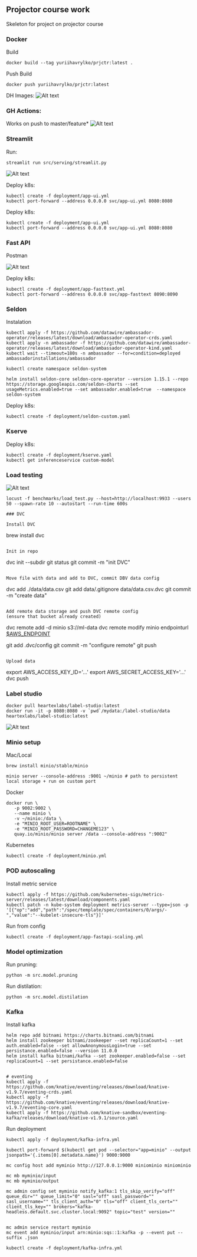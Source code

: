 ## Projector course work
Skeleton for project on projector course

### Docker 

Build
```
docker build --tag yuriihavrylko/prjctr:latest .
```

Push
Build
```
docker push yuriihavrylko/prjctr:latest
```

DH Images:
![Alt text](assets/images.png)

### GH Actions:

Works on push to master/feature*
![Alt text](assets/actions.png)


### Streamlit 

Run:
```
streamlit run src/serving/streamlit.py
```

![Alt text](assets/streamlit.png)

Deploy k8s:
```
kubectl create -f deployment/app-ui.yml
kubectl port-forward --address 0.0.0.0 svc/app-ui.yml 8080:8080
```

Deploy k8s:
```
kubectl create -f deployment/app-ui.yml
kubectl port-forward --address 0.0.0.0 svc/app-ui.yml 8080:8080
```


### Fast API 

Postman

![Alt text](assets/fastapi.png)



Deploy k8s:
```
kubectl create -f deployment/app-fasttext.yml
kubectl port-forward --address 0.0.0.0 svc/app-fasttext 8090:8090
```

### Seldon

Instalation

```
kubectl apply -f https://github.com/datawire/ambassador-operator/releases/latest/download/ambassador-operator-crds.yaml
kubectl apply -n ambassador -f https://github.com/datawire/ambassador-operator/releases/latest/download/ambassador-operator-kind.yaml
kubectl wait --timeout=180s -n ambassador --for=condition=deployed ambassadorinstallations/ambassador

kubectl create namespace seldon-system

helm install seldon-core seldon-core-operator --version 1.15.1 --repo https://storage.googleapis.com/seldon-charts --set usageMetrics.enabled=true --set ambassador.enabled=true  --namespace seldon-system
```

Deploy k8s:
```
kubectl create -f deployment/seldon-custom.yaml
```

### Kserve

Deploy k8s:

```
kubectl create -f deployment/kserve.yaml
kubectl get inferenceservice custom-model
```


### Load testing

![Alt text](assets/locust.png)

```
locust -f benchmarks/load_test.py --host=http://localhost:9933 --users 50 --spawn-rate 10 --autostart --run-time 600s

### DVC

Install DVC

```
brew install dvc
```

Init in repo

```
dvc init --subdir
git status
git commit -m "init DVC"
```

Move file with data and add to DVC, commit DBV data config

```
dvc add ./data/data.csv
git add data/.gitignore data/data.csv.dvc
git commit -m "create data"
```

Add remote data storage and push DVC remote config
(ensure that bucket already created)

```
dvc remote add -d minio s3://ml-data
dvc remote modify minio endpointurl [$AWS_ENDPOINT](http://10.0.0.6:9000)

git add .dvc/config
git commit -m "configure remote"
git push 
```

Upload data
```
export AWS_ACCESS_KEY_ID='...'
export AWS_SECRET_ACCESS_KEY='...'
dvc push


### Label studio

```
docker pull heartexlabs/label-studio:latest
docker run -it -p 8080:8080 -v `pwd`/mydata:/label-studio/data heartexlabs/label-studio:latest
```

![Alt text](assets/labeling.png)


### Minio setup
Mac/Local
```
brew install minio/stable/minio

minio server --console-address :9001 ~/minio # path to persistent local storage + run on custom port
```

Docker

```
docker run \
   -p 9002:9002 \
   --name minio \
   -v ~/minio:/data \
   -e "MINIO_ROOT_USER=ROOTNAME" \
   -e "MINIO_ROOT_PASSWORD=CHANGEME123" \
   quay.io/minio/minio server /data --console-address ":9002"
```

Kubernetes

```
kubectl create -f deployment/minio.yml
```

### POD autoscaling

Install metric service

```
kubectl apply -f https://github.com/kubernetes-sigs/metrics-server/releases/latest/download/components.yaml
kubectl patch -n kube-system deployment metrics-server --type=json -p '[{"op":"add","path":"/spec/template/spec/containers/0/args/-","value":"--kubelet-insecure-tls"}]'
```

Run from config

```
kubectl create -f deployment/app-fastapi-scaling.yml
```


### Model optimization

Run pruning:

```
python -m src.model.pruning
```

Run distilation:

```
python -m src.model.distilation
```

### Kafka

Install kafka
```
helm repo add bitnami https://charts.bitnami.com/bitnami
helm install zookeeper bitnami/zookeeper --set replicaCount=1 --set auth.enabled=false --set allowAnonymousLogin=true --set persistance.enabled=false --version 11.0.0
helm install kafka bitnami/kafka --set zookeeper.enabled=false --set replicaCount=1 --set persistance.enabled=false


# eventing
kubectl apply -f https://github.com/knative/eventing/releases/download/knative-v1.9.7/eventing-crds.yaml
kubectl apply -f https://github.com/knative/eventing/releases/download/knative-v1.9.7/eventing-core.yaml
kubectl apply -f https://github.com/knative-sandbox/eventing-kafka/releases/download/knative-v1.9.1/source.yaml
```

Run deployment

```
kubectl apply -f deployment/kafka-infra.yml

kubectl port-forward $(kubectl get pod --selector="app=minio" --output jsonpath='{.items[0].metadata.name}') 9000:9000

mc config host add myminio http://127.0.0.1:9000 miniominio miniominio

mc mb myminio/input
mc mb myminio/output

mc admin config set myminio notify_kafka:1 tls_skip_verify="off"  queue_dir="" queue_limit="0" sasl="off" sasl_password="" sasl_username="" tls_client_auth="0" tls="off" client_tls_cert="" client_tls_key="" brokers="kafka-headless.default.svc.cluster.local:9092" topic="test" version=""


mc admin service restart myminio
mc event add myminio/input arn:minio:sqs::1:kafka -p --event put --suffix .json

kubectl create -f deployment/kafka-infra.yml


```
